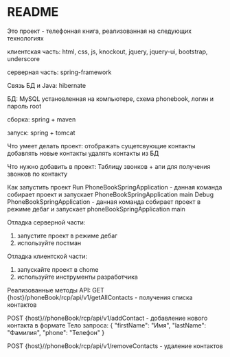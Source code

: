 # README #

Это проект - телефонная книга, реализованная на следующих технологиях

клиентская часть: html, css, js, knockout, jquery, jquery-ui, bootstrap, underscore

серверная часть: spring-framework

Связь БД и Java: hibernate

БД: MySQL установленная на компьютере, схема phonebook, логин и пароль root

сборка: spring + maven

запуск: spring + tomcat

Что умеет делать проект:
отображать сущетсвующие контакты
добавлять новые контакты
удалять контакты из БД

Что нужно добавить в проект:
Таблицу звонков + апи для получения звонков по контакту

Как запустить проект
Run PhoneBookSpringApplication - данная команда собирает проект и запускает PhoneBookSpringApplication main
Debug PhoneBookSpringApplication - данная команда собирает проект в режиме дебаг и запускает phoneBookSpringApplication main

Отладка серверной части:
1) запустите проект в режиме дебаг
2) используйте постман

Отладка клиентской части:
1) запускайте проект в chome
2) используйте инструменты разработчика

Реализованные методы API:
GET {host}/phoneBook/rcp/api/v1/getAllContacts - получения списка контактов

POST {host}//phoneBook/rcp/api/v1/addContact - добавление нового контакта в формате
Тело запроса:
{
 "firstName": "Имя",
 "lastName": "Фамилия",
 "phone": "Телефон"
}

POST {host}//phoneBook/rcp/api/v1/removeContacts - удаление контактов

